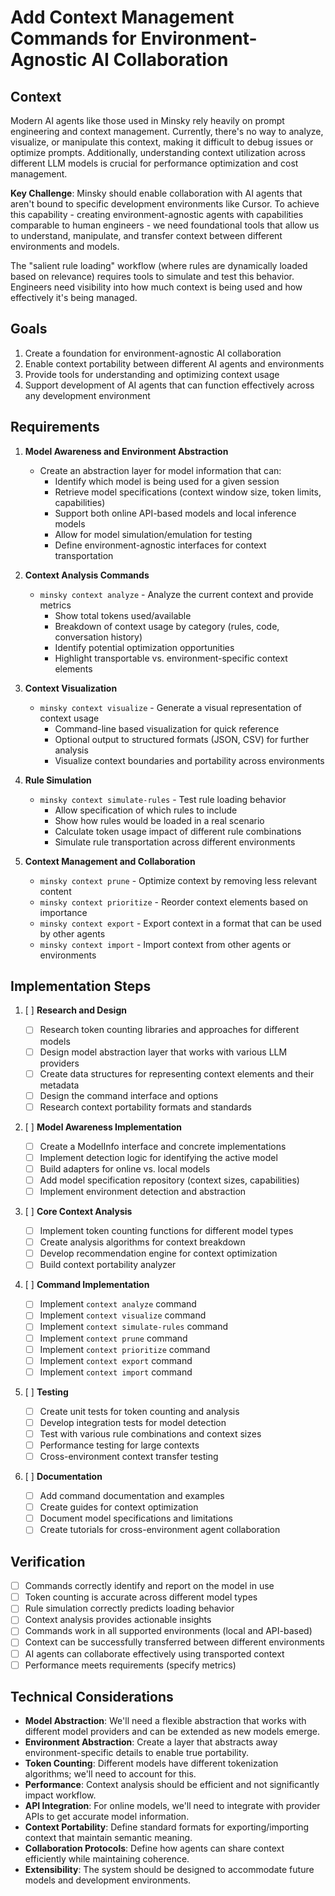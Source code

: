# Add Context Management Commands for Environment-Agnostic AI Collaboration

## Context

Modern AI agents like those used in Minsky rely heavily on prompt engineering and context management. Currently, there's no way to analyze, visualize, or manipulate this context, making it difficult to debug issues or optimize prompts. Additionally, understanding context utilization across different LLM models is crucial for performance optimization and cost management.

**Key Challenge**: Minsky should enable collaboration with AI agents that aren't bound to specific development environments like Cursor. To achieve this capability - creating environment-agnostic agents with capabilities comparable to human engineers - we need foundational tools that allow us to understand, manipulate, and transfer context between different environments and models.

The "salient rule loading" workflow (where rules are dynamically loaded based on relevance) requires tools to simulate and test this behavior. Engineers need visibility into how much context is being used and how effectively it's being managed.

## Goals

1. Create a foundation for environment-agnostic AI collaboration
2. Enable context portability between different AI agents and environments
3. Provide tools for understanding and optimizing context usage
4. Support development of AI agents that can function effectively across any development environment

## Requirements

1. **Model Awareness and Environment Abstraction**

   - Create an abstraction layer for model information that can:
     - Identify which model is being used for a given session
     - Retrieve model specifications (context window size, token limits, capabilities)
     - Support both online API-based models and local inference models
     - Allow for model simulation/emulation for testing
     - Define environment-agnostic interfaces for context transportation

2. **Context Analysis Commands**

   - `minsky context analyze` - Analyze the current context and provide metrics
     - Show total tokens used/available
     - Breakdown of context usage by category (rules, code, conversation history)
     - Identify potential optimization opportunities
     - Highlight transportable vs. environment-specific context elements

3. **Context Visualization**

   - `minsky context visualize` - Generate a visual representation of context usage
     - Command-line based visualization for quick reference
     - Optional output to structured formats (JSON, CSV) for further analysis
     - Visualize context boundaries and portability across environments

4. **Rule Simulation**

   - `minsky context simulate-rules` - Test rule loading behavior
     - Allow specification of which rules to include
     - Show how rules would be loaded in a real scenario
     - Calculate token usage impact of different rule combinations
     - Simulate rule transportation across different environments

5. **Context Management and Collaboration**
   - `minsky context prune` - Optimize context by removing less relevant content
   - `minsky context prioritize` - Reorder context elements based on importance
   - `minsky context export` - Export context in a format that can be used by other agents
   - `minsky context import` - Import context from other agents or environments

## Implementation Steps

1. [ ] **Research and Design**

   - [ ] Research token counting libraries and approaches for different models
   - [ ] Design model abstraction layer that works with various LLM providers
   - [ ] Create data structures for representing context elements and their metadata
   - [ ] Design the command interface and options
   - [ ] Research context portability formats and standards

2. [ ] **Model Awareness Implementation**

   - [ ] Create a ModelInfo interface and concrete implementations
   - [ ] Implement detection logic for identifying the active model
   - [ ] Build adapters for online vs. local models
   - [ ] Add model specification repository (context sizes, capabilities)
   - [ ] Implement environment detection and abstraction

3. [ ] **Core Context Analysis**

   - [ ] Implement token counting functions for different model types
   - [ ] Create analysis algorithms for context breakdown
   - [ ] Develop recommendation engine for context optimization
   - [ ] Build context portability analyzer

4. [ ] **Command Implementation**

   - [ ] Implement `context analyze` command
   - [ ] Implement `context visualize` command
   - [ ] Implement `context simulate-rules` command
   - [ ] Implement `context prune` command
   - [ ] Implement `context prioritize` command
   - [ ] Implement `context export` command
   - [ ] Implement `context import` command

5. [ ] **Testing**

   - [ ] Create unit tests for token counting and analysis
   - [ ] Develop integration tests for model detection
   - [ ] Test with various rule combinations and context sizes
   - [ ] Performance testing for large contexts
   - [ ] Cross-environment context transfer testing

6. [ ] **Documentation**
   - [ ] Add command documentation and examples
   - [ ] Create guides for context optimization
   - [ ] Document model specifications and limitations
   - [ ] Create tutorials for cross-environment agent collaboration

## Verification

- [ ] Commands correctly identify and report on the model in use
- [ ] Token counting is accurate across different model types
- [ ] Rule simulation correctly predicts loading behavior
- [ ] Context analysis provides actionable insights
- [ ] Commands work in all supported environments (local and API-based)
- [ ] Context can be successfully transferred between different environments
- [ ] AI agents can collaborate effectively using transported context
- [ ] Performance meets requirements (specify metrics)

## Technical Considerations

- **Model Abstraction**: We'll need a flexible abstraction that works with different model providers and can be extended as new models emerge.
- **Environment Abstraction**: Create a layer that abstracts away environment-specific details to enable true portability.
- **Token Counting**: Different models have different tokenization algorithms; we'll need to account for this.
- **Performance**: Context analysis should be efficient and not significantly impact workflow.
- **API Integration**: For online models, we'll need to integrate with provider APIs to get accurate model information.
- **Context Portability**: Define standard formats for exporting/importing context that maintain semantic meaning.
- **Collaboration Protocols**: Define how agents can share context efficiently while maintaining coherence.
- **Extensibility**: The system should be designed to accommodate future models and development environments.
